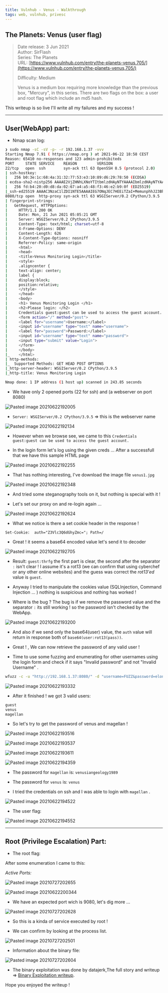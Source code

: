 ```yaml
---
title: Vulnhub - Venus - Walkthrough
tags: web, vulnhub, privesc
---
```


## The Planets: Venus (user flag)

> Date release: 3 Jun 2021  
> Author: SirFlash  
> Series: The Planets  
> URL: [https://www.vulnhub.com/entry/the-planets-venus,705/](https://www.vulnhub.com/entry/the-planets-venus,705/)  
>  
> Difficulty: Medium
>
> Venus is a medium box requiring more knowledge than the previous box, "Mercury", in this series. There are two flags on the box: a user and root flag which include an md5 hash.

This writeup is so live I'll write all my failures and my success ! 

---------------
## User(WebApp) part:

* Nmap scan log:

```bash
❯ sudo nmap -sC -sV -p- -r 192.168.1.37 -vvv
Starting Nmap 7.91 ( https://nmap.org ) at 2021-06-22 18:58 CEST
Reason: 65410 no-responses and 123 admin-prohibiteds
PORT     STATE SERVICE    REASON         VERSION
22/tcp   open  ssh        syn-ack ttl 63 OpenSSH 8.5 (protocol 2.0)
| ssh-hostkey:
|   256 b0:3e:1c:68:4a:31:32:77:53:e3:10:89:d6:29:78:50 (ECDSA)
| ecdsa-sha2-nistp256 AAAAE2VjZHNhLXNoYTItbmlzdHAyNTYAAAAIbmlzdHAyNTYAAABBBB+dV9A80/dgYSig2NEBJYcoRe6VFus7DqjGWjNYjN4FH4e8scrM8P9zuw8EYJTdIjDVeJbersbscUbJTTH3C+w=
|   256 fd:b4:20:d0:d8:da:02:67:a4:a5:48:f3:46:e2:b9:0f (ED25519)
|_ssh-ed25519 AAAAC3NzaC1lZDI1NTE5AAAAIEG7ONqJEC7HEEiTZaI+MemunphhJ23BhWM0eLlcL/BJ
8080/tcp open  http-proxy syn-ack ttl 63 WSGIServer/0.2 CPython/3.9.5
| fingerprint-strings:
|   GetRequest, HTTPOptions:
|     HTTP/1.1 200 OK
|     Date: Mon, 21 Jun 2021 05:05:21 GMT
|     Server: WSGIServer/0.2 CPython/3.9.5
|     Content-Type: text/html; charset=utf-8
|     X-Frame-Options: DENY
|     Content-Length: 626
|     X-Content-Type-Options: nosniff
|     Referrer-Policy: same-origin
|     <html>
|     <head>
|     <title>Venus Monitoring Login</title>
|     <style>
|     .aligncenter {
|     text-align: center;
|     label {
|     display:block;
|     position:relative;
|     </style>
|     </head>
|     <body>
|     <h1> Venus Monitoring Login </h1>
|     <h2>Please login: </h2>
|     Credentials guest:guest can be used to access the guest account.
|     <form action="/" method="post">
|     <label for="username">Username:</label>
|     <input id="username" type="text" name="username">
|     <label for="password">Password:</label>
|     <input id="username" type="text" name="password">
|     <input type="submit" value="Login">
|     </form>
|     </body>
|_    </html>
| http-methods:
|_  Supported Methods: GET HEAD POST OPTIONS
|_http-server-header: WSGIServer/0.2 CPython/3.9.5
|_http-title: Venus Monitoring Login

Nmap done: 1 IP address (1 host up) scanned in 243.85 seconds
```

* We have only 2 opened ports (22 for ssh) and (a webserver on port 8080)

![Pasted image 20210622192005](https://user-images.githubusercontent.com/84577967/127215596-7752e2db-db09-46f9-843c-cc2cbb9c5344.png)

* `Server: WSGIServer/0.2 CPython/3.9.5` => this is the webserver name 

![Pasted image 20210622192134](https://user-images.githubusercontent.com/84577967/127215599-f898ee03-4d0c-40a8-a97a-10e5014e6a95.png)

* However when we browse see, we came to this `Credentials guest:guest can be used to access the guest account.`

* In the login form let's log using the given creds ... After a successfull  that we have this sample HTML page

![Pasted image 20210622192255](https://user-images.githubusercontent.com/84577967/127215602-7d125706-e970-414b-a0f0-ded64c54764d.png)

* That has nothing interesting, I've download the image file `venus1.jpg`

![Pasted image 20210622192348](https://user-images.githubusercontent.com/84577967/127215605-f5b00a7e-8a27-43fc-bec0-11af115cd5e3.png)

* And tried some steganography tools on it, but nothing is special with it !

* Let's set our proxy on and re-login again ...

![Pasted image 20210622192624](https://user-images.githubusercontent.com/84577967/127215622-d7ee3dc9-3e9d-4205-8a69-eced7ab35047.png)

* What we notice is there a set cookie header in the response ! 

`Set-Cookie:  auth="Z3Vlc3Q6dGhyZmc="; Path=/`

* Great ! it seems a base64 encoded value let's send it to decoder

![Pasted image 20210622192705](https://user-images.githubusercontent.com/84577967/127215625-803f868c-9d7c-4bdd-be9e-0bc48db72f9f.png)

* Result: `guest:thrfg` the first part is clear, the second after the separator `:` isn't clear !  I assume it's a rot13 (we can confirm that using cyberchef or any other online websites) and the guess was correct the *rot13'ed* value is `guest`.

*  Anyway I tried to manipulate the cookies value (SQLInjection, Command Injection ... ) nothing is suspicious and nothing has worked !

*  Where is the bug ? The bug is if we remove the password value and the separator `:` its still working ! so the password isn't checked by the WebApp. 

![Pasted image 20210622193200](https://user-images.githubusercontent.com/84577967/127215628-698ee80c-b54f-48c6-bd3f-6f450ccf1ee1.png)

* And also if we send only the base64(user) value, the `auth` value will return in response both of `base64(user:rot13(pass))`.

* Great ! , We can now retrieve the password of any valid user !

 * Time to use some fuzzing and enumerating for other usernames using the login form and check if it says "Invalid password" and not "Invalid Username" .

```bash
wfuzz -c -u "http://192.168.1.37:8080/" -d "username=FUZZ&password=elonmusk" -w WordList/raft-large-words.txt --ss "Invalid password."
```

![Pasted image 20210622193332](https://user-images.githubusercontent.com/84577967/127215630-d482ba31-65db-454d-813c-ee6639ae322d.png)

* After it finished ! we got 3 valid users:

```bash
guest
venus
magellan
```

* So let's try to get the password of venus and magellan !

![Pasted image 20210622193516](https://user-images.githubusercontent.com/84577967/127215632-37832465-61cf-4599-a2ec-c7dda29ca378.png)

![Pasted image 20210622193537](https://user-images.githubusercontent.com/84577967/127215635-9e27f691-fe3a-4319-b649-9320e6df4ff4.png)

![Pasted image 20210622193611](https://user-images.githubusercontent.com/84577967/127215637-d38465db-623c-4499-a622-ae35a774a4fd.png)

![Pasted image 20210622194359](https://user-images.githubusercontent.com/84577967/127215640-040fc0b3-ed50-48ec-a208-9f48e52efb7e.png)

* The password for `magellan` is: `venusiangeology1989`

* The password for `venus` is: `venus`

* I tried the credentials on ssh and I was able to login with `magellan` . 

![Pasted image 20210622194522](https://user-images.githubusercontent.com/84577967/127215641-3a3563e3-13a8-4d4d-84cd-96ac900befc7.png)

* The user flag:

![Pasted image 20210622194552](https://user-images.githubusercontent.com/84577967/127215644-4994480c-6e71-4d9f-86db-2eb65818c20b.png)

----------------------------------------------

## Root (Privilege Escalation) Part:

* The root flag:

After some enumeration I came to this:

*Active Ports:*


![Pasted image 20210727202655](https://user-images.githubusercontent.com/84577967/127215674-6b40059e-d40d-4890-adf3-058eecaddad3.png)

![Pasted image 20210622200344](https://user-images.githubusercontent.com/84577967/127215653-defc2c6f-8019-452a-b8b2-9dc7525a96b5.png)

 * We have an expected port wich is 9080, let's dig more ...

![Pasted image 20210727202628](https://user-images.githubusercontent.com/84577967/127215670-97e4a79b-de27-45ac-ac94-9e4a09140acf.png)

* So this is a kinda of service executed by root !

 * We can confirm by looking at the process list.

![Pasted image 20210727202501](https://user-images.githubusercontent.com/84577967/127215661-8e8aabcd-e9cd-44ab-abdc-1e4687f774aa.png)

* Information about the binary file:

![Pasted image 20210727202604](https://user-images.githubusercontent.com/84577967/127215665-f5b39a4f-7199-4a09-bdf6-5de07a962203.png)

* The binary exploitation was done by datajerk,The full story and writeup => [Binary Exploitation writeup](https://github.com/datajerk/ctf-write-ups/tree/master/vulnhub/venus).

Hope you enjoyed the writeup !
